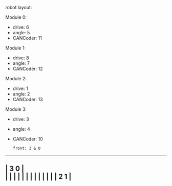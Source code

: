 robot layout:

Module 0:
- drive: 6
- angle: 5
- CANCoder: 11

Module 1:
- drive: 8
- angle: 7
- CANCoder: 12

Module 2:
- drive: 1
- angle: 2
- CANCoder: 13

Module 3:
- drive: 3
- angle: 4
- CANCoder: 10

      front: 3 & 0
-------------------------        
| 3                  0  |                      
|                       |
|                       |
|                       |
|                       |
|                       |
|                       |
| 2                  1  |
-------------------------